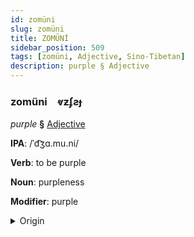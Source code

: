```yaml
---
id: zomüni
slug: zomüni
title: ZOMÜNİ
sidebar_position: 509
tags: [zomüni, Adjective, Sino-Tibetan]
description: purple § Adjective
---
```


### zomüni&emsp;<span kind="abugida">ⱴƶʄƨɟ</span>

*purple* **§** [Adjective](../../tags/Adjective)

**IPA**: /ˈd͡ʒɑ.mu.ni/

**Verb**: to be purple

**Noun**: purpleness

**Modifier**: purple

<details>
    <summary>Origin</summary>
    Hindi जामुनी jāmunī [d͡ʒäː.mʊ.n̪iː]<br/>
    <em>Sino-Tibetan Language Family</em>
</details>